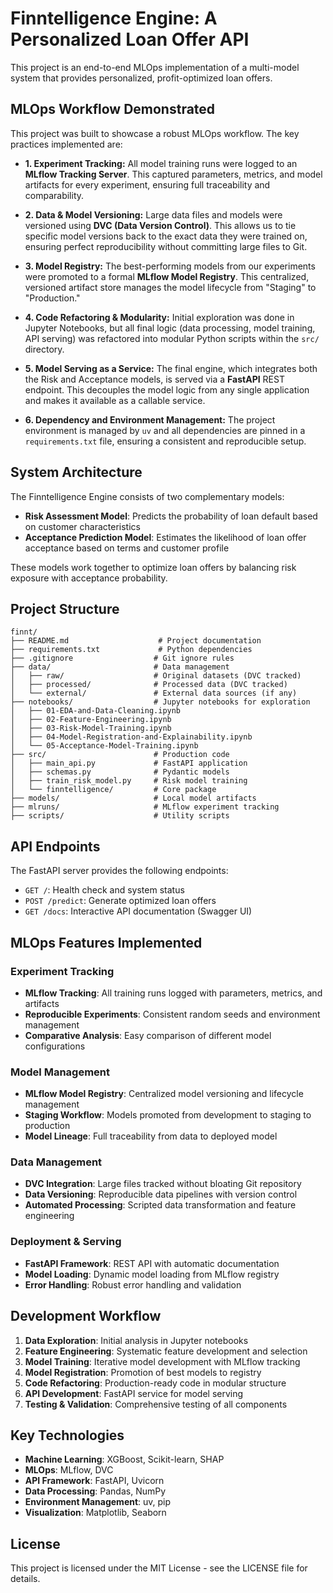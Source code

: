 # Finntelligence Engine: A Personalized Loan Offer API

This project is an end-to-end MLOps implementation of a multi-model system that provides personalized, profit-optimized loan offers.

## MLOps Workflow Demonstrated

This project was built to showcase a robust MLOps workflow. The key practices implemented are:

*   **1. Experiment Tracking:** All model training runs were logged to an **MLflow Tracking Server**. This captured parameters, metrics, and model artifacts for every experiment, ensuring full traceability and comparability.

*   **2. Data & Model Versioning:** Large data files and models were versioned using **DVC (Data Version Control)**. This allows us to tie specific model versions back to the exact data they were trained on, ensuring perfect reproducibility without committing large files to Git.

*   **3. Model Registry:** The best-performing models from our experiments were promoted to a formal **MLflow Model Registry**. This centralized, versioned artifact store manages the model lifecycle from "Staging" to "Production."

*   **4. Code Refactoring & Modularity:** Initial exploration was done in Jupyter Notebooks, but all final logic (data processing, model training, API serving) was refactored into modular Python scripts within the `src/` directory.

*   **5. Model Serving as a Service:** The final engine, which integrates both the Risk and Acceptance models, is served via a **FastAPI** REST endpoint. This decouples the model logic from any single application and makes it available as a callable service.

*   **6. Dependency and Environment Management:** The project environment is managed by `uv` and all dependencies are pinned in a `requirements.txt` file, ensuring a consistent and reproducible setup.

## System Architecture

The Finntelligence Engine consists of two complementary models:

- **Risk Assessment Model**: Predicts the probability of loan default based on customer characteristics
- **Acceptance Prediction Model**: Estimates the likelihood of loan offer acceptance based on terms and customer profile

These models work together to optimize loan offers by balancing risk exposure with acceptance probability.

## Project Structure

```
finnt/
├── README.md                    # Project documentation
├── requirements.txt             # Python dependencies
├── .gitignore                  # Git ignore rules
├── data/                       # Data management
│   ├── raw/                    # Original datasets (DVC tracked)
│   ├── processed/              # Processed data (DVC tracked)
│   └── external/               # External data sources (if any)
├── notebooks/                  # Jupyter notebooks for exploration
│   ├── 01-EDA-and-Data-Cleaning.ipynb
│   ├── 02-Feature-Engineering.ipynb
│   ├── 03-Risk-Model-Training.ipynb
│   ├── 04-Model-Registration-and-Explainability.ipynb
│   └── 05-Acceptance-Model-Training.ipynb
├── src/                        # Production code
│   ├── main_api.py             # FastAPI application
│   ├── schemas.py              # Pydantic models
│   ├── train_risk_model.py     # Risk model training
│   └── finntelligence/         # Core package
├── models/                     # Local model artifacts
├── mlruns/                     # MLflow experiment tracking
├── scripts/                    # Utility scripts
```

## API Endpoints

The FastAPI server provides the following endpoints:

- `GET /`: Health check and system status
- `POST /predict`: Generate optimized loan offers
- `GET /docs`: Interactive API documentation (Swagger UI)

## MLOps Features Implemented

### Experiment Tracking
- **MLflow Tracking**: All training runs logged with parameters, metrics, and artifacts
- **Reproducible Experiments**: Consistent random seeds and environment management
- **Comparative Analysis**: Easy comparison of different model configurations

### Model Management
- **MLflow Model Registry**: Centralized model versioning and lifecycle management
- **Staging Workflow**: Models promoted from development to staging to production
- **Model Lineage**: Full traceability from data to deployed model

### Data Management
- **DVC Integration**: Large files tracked without bloating Git repository
- **Data Versioning**: Reproducible data pipelines with version control
- **Automated Processing**: Scripted data transformation and feature engineering

### Deployment & Serving
- **FastAPI Framework**: REST API with automatic documentation
- **Model Loading**: Dynamic model loading from MLflow registry
- **Error Handling**: Robust error handling and validation

## Development Workflow

1. **Data Exploration**: Initial analysis in Jupyter notebooks
2. **Feature Engineering**: Systematic feature development and selection
3. **Model Training**: Iterative model development with MLflow tracking
4. **Model Registration**: Promotion of best models to registry
5. **Code Refactoring**: Production-ready code in modular structure
6. **API Development**: FastAPI service for model serving
7. **Testing & Validation**: Comprehensive testing of all components

## Key Technologies

- **Machine Learning**: XGBoost, Scikit-learn, SHAP
- **MLOps**: MLflow, DVC
- **API Framework**: FastAPI, Uvicorn
- **Data Processing**: Pandas, NumPy
- **Environment Management**: uv, pip
- **Visualization**: Matplotlib, Seaborn

## License

This project is licensed under the MIT License - see the LICENSE file for details.